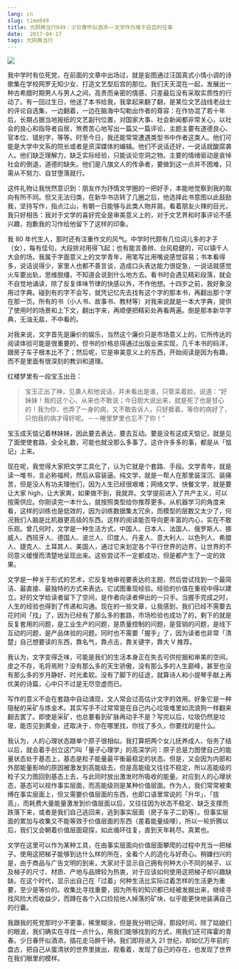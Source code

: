 ```yaml
---
lang: cn
slug: time049
title: 光阴典当行049：少日春怀似酒浓——文学作为难于启齿的往事
date:  2017-04-17
tags: 光阴典当行
---
```

<!-- more -->
![](http://oouh9u8nz.bkt.gdipper.com//time049.jpg)

我中学时有位死党，在前面的文章中出场过，就是妄图通过汪国真式小情小调的诗歌集在学校网罗无知少女、打造文艺型后宫的那位。我们天天混在一起，发展出一种古希腊时期男人与男人之间，高贵而亲密的情感，只差最后没有采取实质性的行动了。有一回过生日，他送了本书给我，我拿起来翻了翻，是某位文艺战线老战士的评论自选集，一边翻着，一边在脑海中勾勒出作者的尊容：在作协混了若十年后，长期占据当地报纸的文艺副刊位置，对国家大事、社会新闻都非常关心，以社会的良心和指导者自居，煞费苦心地写出一篇又一篇评论，主题主要有道德良心、官本位、错别字，等等。时至今日，我还能常常遭遇类型书中作者这类人。他们可能是大学中文系的院长或者是资深媒体的编辑。他们不说话还好，一说话就酸腐袭人。他们缺乏理解力，缺乏实际经验，只能谈论空洞之物。主要的情绪驱动是哀悼社会的倒退，道德的缺失。他们是八旗文人的传承者，要做到这一点并不困难，只需从不努力、自甘堕落就行。

这件礼物让我恍然意识到：朋友作为抒情文学圈的一把好手，本能地觉察到我的取向有所不同。但又无法归类，在新华书店转了几圈之后，他选择此书意图以此鼓励我，坚持写作，指点江山，有朝一日能够与此类人物并肩。看着朋友火辣的目光，我只好相告：我对于文学的喜好完全是审美意义上的，对于文艺界和时事评论不感兴趣，抱歉我的习作给他留下了这样的印象。

我 80 年代生人，那时还有注重作文的风气。中学时代颇有几位词儿多的才子（女），每有佳句，大段排对用得飞起；也有能言善辨、台风稳健的，可以镇千人大会的场。我属于字面意义上的文学青年，用笔写比用嘴说感觉容易；书本看得多，说话说得少，家里人也都不善言谈，造成口头表达能力很捉急，一说话就感觉火车要出轨，思维脱缰，不知道会说到什么地方去。看书时会遇见精彩段落，就会不自觉地诵读，除了反复体味节律的快感以外，不作他想。十四岁之前，我好象没用过字典。碰到有的字不会写，就凭记忆先去找有这个字的那本书，再翻出那个字在那一页。所有的书（小人书、故事书、教材等）对我来说就是一本大字典，提供了使用时的场景和上下文，翻出字来，再顺便把精彩处再看两遍。倒是那本新华字典，无油无盐，不中看的。

对我来说，文字首先是廉价的娱乐，当然这个廉价只是市场意义上的，它所传达的阅读体验可能是很重要的，但书的价格总得通过出版业来实现，几千本书的码洋，跟房子车子根本比不了；然后呢，它是审美意义上的东西，开始阅读是因为有趣，而不是里面有很深刻的教训和道理。

红楼梦里有一段宝玉出丑：

> 宝玉正出了神，见袭人和他说话，并未看出是谁，只管呆着脸，说道：“好妹妹！我的这个心，从来也不敢说；今日胆大说出来，就是死了也是甘心的！我为你，也弄了一身的病，又不敢告诉人，只好捱着。等你的病好了，只怕我的病才得好呢。－－睡里梦里也忘不了你！”

宝玉成天惦记着林妹妹，因此要去表达，要去互动。要是没有这成天惦记，就是见了面使使套路，全全礼数，可能也就没那么多事了。这许许多多的事，都是从「惦记」上来。

现在呢，我觉得大家把文学工具化了，认为它就是个套路、手段。文学青年，就是读一堆书，言必称福柯，然后从容装逼。纯文学，就是一帮人在那里装深沉、装痛苦，但是没人有功夫理他们，因为人生已经很艰难；网络文学，快餐文学，就是要让大家 high，让大家爽，如果做不到，我就弃。文学提前进入了共产主义，可以按需供应。你刚读完一本什么，就按照类型给你推荐更多。从机器学习的角度来看，这样的训练也是低效的，因为训练数据集太冗余，而模型的层数又太少了，何况我们人脑是比机器更高级的东西。这样的阅读能否导向更丰富的内心，实在不敢乐观。曾几何时，文学是一种生活方式，中国人、日本人、法国人、俄罗斯人、挪威人、西班牙人、德国人、波兰人、印度人、丹麦人、意大利人、以色列人、希腊人、捷克人、土耳其人、美国人，通过它来划定各个平行世界的边界，让世界的不同意义缓慢而清楚地呈现出来。这些尝试不一定都成功，但是都产生了一定的效果。

文学是一种关于形式的艺术，它反复地审视要表达的主题，然后尝试找到一个最简洁、最直接、最独特的方式来表达。它试图重现经验。经验的价值在重视中得以建立。好的文学给读者留下了空间，是作者向读者伸出的一只手。当握手完成之时，人生的经验也得到了传递和沟通。现在的一些文章，让我感到，我们已经不需要去花时间「找」了，因为已经有了那么多的套路，市场检验也成功了的，剩下的就是反复套用的问题，是工业生产的问题，是质量控制的问题，是营销的问题，是线下互动的问题，是产品体验的问题。同时也不需要「握手」了，因为读者也非常「清楚」自己想要读的东西，靠名气，靠点击，靠关键字，靠大 V 推荐。

我认为，文字变得乏味，可能是我们的生活本身正在失去可供挖掘和审美的空间。皮之不存，毛将焉附？没有那么多的天生骄傲，没有那么多的人生巅峰，甚至也没有那么多的岁月静好、时光柔软。没有了脚下的征途，就算诗人和小提琴手献上再优美的诗篇，心中只不过是无尽空虚而已。

写作的意义不会在套路中自动涌现，文人常会过高估计文字的效用。好象它是一种隐秘的采矿与炼金术。其实写手不过常常是在自己内心垃圾堆里如流浪狗一样翻来翻去罢了。即使是采矿，也总要看到矿脉再动手不是？写完以后，垃圾仍然是垃圾，能否见到黄金，还取决于，你在哪里找，你找了多久，你要找的是什么。

我认为，人的心理状态跟单个原子很相似。我打算把两个女儿抚养成人、俗务了结以后，就会着手创立这门叫「量子心理学」的高深学问：原子总是力图使自己的能量状态处于基态上，基态是粒子能量最平衡最稳定的状态。但是，又会因为内部和外部能量影响的原因被激发到高能级去，但是高能级又往往不稳定，所以高能级的粒子又力图回到基态上去，与此同时放出激发时所吸收的能量。对应到人的心理状态，基态可以视作事实层面，而高能级则是某种价值层面。作为人，我们常常被束缚在事实层面上，但又需要价值层面的东西，也即口语里常说的「升华」、「拔高」，而耗费大量能量激发到价值层面以后，又往往因为状态不稳定、缺乏支撑而跌落下来，或者是我们自己逃回来，逃到事实层面（房子车子二奶等）。但事实层面的累加与收集又不能等效于价值层面的东西（差着能量级哩），所以一轮折腾以后，我们又会朝着价值层面窥探，如此循环往复，直到天年耗尽。真累也。

文学在这里可以作为某种工具，在由事实层面向价值层面攀爬的过程中充当一把梯子。使用这把梯子能够到达什么样的所在，全看个人的造化与好奇心。稍嫌扫兴的是，由于商品与广告文明的到来，大家对于显示自己拥有何种大小不同的梯子、以及梯子的尺寸、材质、产地与品牌较为热衷，对于应该如何使用这把梯子却兴趣缺缺。在这个时代，显示出自己在「过着」何种生活比实际过着怎样的生活更为重要，至少是等价的。收集比寻找重要，因为所有的知识都已经被发掘出来，继续寻找风险大而收益少，而蹲在各个入口捡拾他人掉落的矿块，似乎能更快地装满自己的行囊。

我跟我的死党那时少不更事，稀里糊涂，但是我分明记得，那段时间，除了姑娘们的眼波，我们确实在寻找一点什么，用我们能够找到的方式，用我们还可挥霍的青春。少日春怀似酒浓，插花走马醉千钟。我们即将进入 21 世纪，却如亿万年前的盘古，把自己从蛋清状的世界里拨出，观看着，发现了自己的存在，也发现了世界在我们眼里的模样。

<!-- 所有的艺术都从美学的范畴出来，进入市场成为文化而不是生活的消费品。这本来是富人的游戏，但在商业文明的驱动下，大家也就入了局。我跟我老婆去博物馆、美术馆，面对着千万美元级的展品，我不能凝神看一会，然后就像劳动人民一样，在田间地头表达一下个体的感受，而是需要谨慎地阅读相关小册子，接受一大堆文化符号，甚至于得看完某专业人士的入门课，然后才能获得欣赏艺术品的资格——天啊，这可是艺术品，又不是审论文。 -->